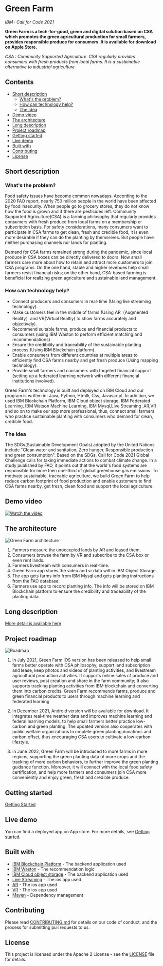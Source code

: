 # Green Farm

*IBM : Call for Code 2021*

**Green Farm is a tech-for-good, green and digital solution based on CSA which promotes the green agricultural production for small farmers, provides responsible produce for consumers. It is available for download on Apple Store.**

*CSA : Community Supported Agriculture. CSA regularly provides consumers with fresh products from local farms. It is a sustainable alternative to industrial agriculture*

## Contents

  - [Short description](#short-description)
    - [What's the problem?](#whats-the-problem)
    - [How can technology help?](#how-can-technology-help)
    - [The idea](#the-idea)
  - [Demo video](#demo-video)
  - [The architecture](#the-architecture)
  - [Long description](#long-description)
  - [Project roadmap](#project-roadmap)
  - [Getting started](#getting-started)
  - [Live demo](#live-demo)
  - [Built with](#built-with)
  - [Contributing](#contributing)
  - [License](#license)
  

## Short description

### What's the problem?

Food safety issues have become common nowadays. According to the 2020 FAO report, nearly 750 million people in the world have been affected by food insecurity. When people go to grocery stores, they do not know how the food is grown and if there are pesticides left. Community Supported Agriculture(CSA) is a farming philosophy that regularly provides consumers with fresh produce from local farms on a membership or subscription basis. For safety considerations, many consumers want to participate in CSA farms to get clean, fresh and credible food, it is even more desirable if they can do the planting by themselves. But people have neither purchasing channels nor lands for planting. 

Demand for CSA farms remained strong during the pandemic, since local produce in CSA boxes can be directly delivered to doors. Now small farmers care more about how to retain and attract more customers to join CSA programs. On the one hand, stable and higher revenues help small farmers resist financial risks; on the other hand, CSA-based farming is beneficial for realizing green agriculture and sustainable land management. 

### How can technology help?

 * Connect producers and consumers in real-time (Using live streaming technology).
 * Make customers feel in the middle of farms (Using AR（Augmented Reality）and VR(Virtual Realtiy) to show farms accurately and objectively).
 * Recommend suitable farms, produce and financial products to consumers (using IBM Waston to perform efficient matching and recommendations)
 * Ensure the credibility and traceability of the sustainable planting process (Using IBM Blockchain platform).
 * Enable consumers from different countries at multiple areas to efficiently find CSA farms nearby and get fresh produce (Using mapping technology).
 * Provide small farmers and consumers with targeted financial support (setting up a federated learning network with different financial institutions involved).

Green Farm's technology is built and deployed on IBM Cloud and our program is written in: Java, Python, Html5, Css, Javascript. In addition, we used IBM Blockchain Platform, IBM Cloud object storage, IBM Federated Learning, IBM Watson Machine Learning, IBM Mysql,Live Streaming ,AR,VR and so on to make our app more professional, thus, connect small farmers who practice sustainable planting with consumers who demand for clean, credible food.

### The idea

The SDGs(Sustainable Development Goals) adopted by the United Nations include "Clean water and sanitation, Zero hunger, Responsible production and green consumption". Based on the SDGs, Call for Code 2021 Global Challenge calls for taking immediate actions to combat climate change. In a study published by FAO, it points out that the world's food systems are responsible for more then one-third of global greenhouse gas emissions. To motivate sustainable, traceable agriculture,  we build Green Farm to help reduce carbon footprint of food production and enable customers to find CSA farms nearby, get fresh, clean food and support the local agriculture. 

## Demo video

[![Watch the video](https://github.com/GreenFarmCsa/greenfarm/blob/main/Youtube_video.jpg)](https://youtu.be/vOgCOoy_Bx0)

## The architecture

![Green Farm architecture](https://github.com/GreenFarmCsa/greenfarm/blob/main/architecture.jpg)

1. Farmers measure the unoccupied lands by AR and leased them.
2. Consumers browse the farm by VR and subscribe to the CSA box or even rent lands.
3. Farmers livestream with consumers in real-time.
4. Green Farm app stores the video and vr data within IBM Object Storage.
5. The app gets farms info from IBM Mysql and gets planting instructions from the FAO database.
6. Farmers use app to record planting info. The info will be stored on IBM Blockchain platform to ensure the credibility and traceability of the planting data.


## Long description

[More detail is available here](https://github.com/GreenFarmCsa/greenfarm/blob/main/Long%20Description_Green%20Farm.md)

## Project roadmap

![Roadmap](https://github.com/GreenFarmCsa/greenfarm/blob/main/roadmap.jpg)

1. In July 2021, Green Farm iOS version has been released to help small farms better operate with CSA philosophy, support land subscription and lease, keep photos and videos of planting activities, and livestream agricultural production activities.  It supports online sales of produce and user reviews, post creation and share in the farm community; It also supports tracking planting activities from IBM blockchain and converting them into carbon credits. Green Farm recommends farms, produce and green financial products to users through machine learning and federated learning.

2. In December 2021, Android version will be available for download. It integrates real-time weather data and improves machine learning and federal learning models, to help small farmers better practice low-carbon and green planting. The updated version also cooperates with public welfare organizations to omplete green planting donations and carbon offset, thus encouraging CSA users to cultivate a low-carbon lifestyle.

3. In June 2022, Green Farm will be introduced to more farms in more regions, supporting the green planting data of more crops and the tracking of more carbon behaviors, to further improve the green planting guidance function. Moreover, it will connect with the local food safety certification, and help more farmers and consumers join CSA more conveniently and enjoy green, fresh and credible produce.

## Getting started

[Getting Started](https://github.com/GreenFarmCsa/greenfarm/blob/main/get%20started.md)

## Live demo

You can find a deployed app on App store. For more details, see [Getting started](#getting-started). 

## Built with

- [IBM Blockchain Platform](https://cloud.ibm.com/catalog?search=Blockchain%20Platform#search_results) - The backend application used
- [IBM Waston](https://www.ibm.com/watson) - The recommendation logic
- [IBM Cloud object storage](https://cloud.ibm.com/catalog?search=object%20storage#search_results) - The backend application used
- [Live Streaming]() - The ios app used
- [AR]() - The ios app used
- [VR]() - The ios app used
- [Maven](https://maven.apache.org/) - Dependency management

## Contributing

Please read [CONTRIBUTING.md](https://github.com/GreenFarmCsa/greenfarm/blob/main/CONTRIBUTING.md) for details on our code of conduct, and the process for submitting pull requests to us.

## License

This project is licensed under the Apache 2 License - see the [LICENSE](https://github.com/GreenFarmCsa/greenfarm/blob/main/LICENSE) file for details.
